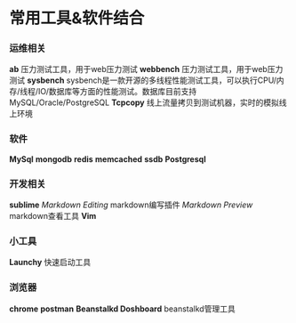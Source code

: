 # 常用工具&软件结合

### 运维相关
**ab** 压力测试工具，用于web压力测试
**webbench** 压力测试工具，用于web压力测试
**sysbench** sysbench是一款开源的多线程性能测试工具，可以执行CPU/内存/线程/IO/数据库等方面的性能测试。数据库目前支持MySQL/Oracle/PostgreSQL
**Tcpcopy** 线上流量拷贝到测试机器，实时的模拟线上环境

### 软件
**MySql**
**mongodb**
**redis**
**memcached**
**ssdb**
**Postgresql**

### 开发相关
**sublime**
_Markdown Editing_    markdown编写插件
_Markdown Preview_    markdown查看工具
**Vim**

### 小工具
**Launchy** 快速启动工具

### 浏览器
**chrome**
**postman** 
**Beanstalkd Doshboard** beanstalkd管理工具
